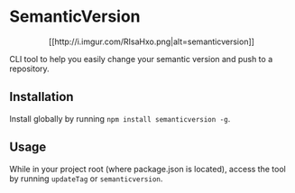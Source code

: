 # SemanticVersion
<center>[[http://i.imgur.com/RIsaHxo.png|alt=semanticversion]]</center>

CLI tool to help you easily change your semantic version and push to a repository.


## Installation

Install globally by running `npm install semanticversion -g`.

## Usage

While in your project root (where package.json is located), access the tool by running `updateTag` or `semanticversion`.

